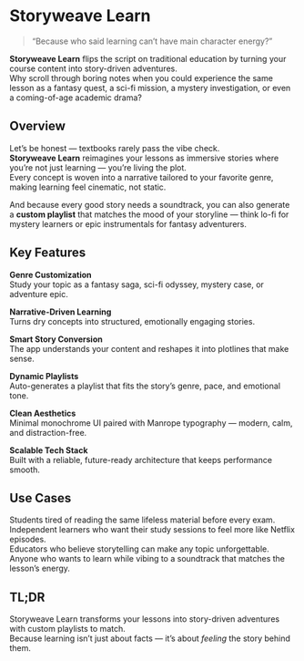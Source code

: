 # Storyweave Learn  

> “Because who said learning can’t have main character energy?”  

**Storyweave Learn** flips the script on traditional education by turning your course content into story-driven adventures.  
Why scroll through boring notes when you could experience the same lesson as a fantasy quest, a sci-fi mission, a mystery investigation, or even a coming-of-age academic drama?  

## Overview  

Let’s be honest — textbooks rarely pass the vibe check.  
**Storyweave Learn** reimagines your lessons as immersive stories where you’re not just learning — you’re living the plot.  
Every concept is woven into a narrative tailored to your favorite genre, making learning feel cinematic, not static.  

And because every good story needs a soundtrack, you can also generate a **custom playlist** that matches the mood of your storyline — think lo-fi for mystery learners or epic instrumentals for fantasy adventurers.  

## Key Features  

**Genre Customization**  
Study your topic as a fantasy saga, sci-fi odyssey, mystery case, or adventure epic.  

**Narrative-Driven Learning**  
Turns dry concepts into structured, emotionally engaging stories.  

**Smart Story Conversion**  
The app understands your content and reshapes it into plotlines that make sense.  

**Dynamic Playlists**  
Auto-generates a playlist that fits the story’s genre, pace, and emotional tone.  

**Clean Aesthetics**  
Minimal monochrome UI paired with Manrope typography — modern, calm, and distraction-free.  

**Scalable Tech Stack**  
Built with a reliable, future-ready architecture that keeps performance smooth.  

## Use Cases  

Students tired of reading the same lifeless material before every exam.  
Independent learners who want their study sessions to feel more like Netflix episodes.  
Educators who believe storytelling can make any topic unforgettable.  
Anyone who wants to learn while vibing to a soundtrack that matches the lesson’s energy.  

## TL;DR  

Storyweave Learn transforms your lessons into story-driven adventures with custom playlists to match.  
Because learning isn’t just about facts — it’s about *feeling* the story behind them.  
